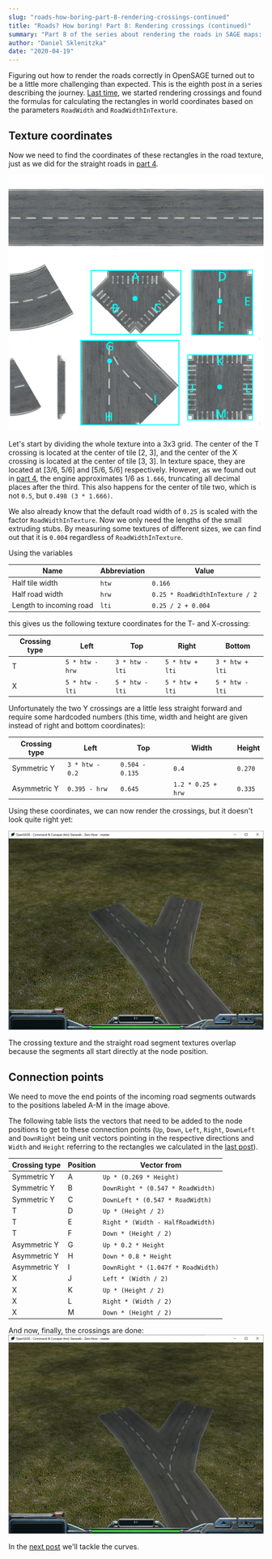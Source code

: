 ```yaml
---
slug: "roads-how-boring-part-8-rendering-crossings-continued"
title: "Roads? How boring! Part 8: Rendering crossings (continued)"
summary: "Part 8 of the series about rendering the roads in SAGE maps: Rendering crossings (continued)"
author: "Daniel Sklenitzka"
date: "2020-04-19"
---
```


Figuring out how to render the roads correctly in OpenSAGE turned out to be a little more challenging than expected. This is the eighth post in a series describing the journey. [Last time](/blog/roads-how-boring-part-7-rendering-crossings), we started rendering crossings and found the formulas for calculating the rectangles in world coordinates based on the parameters `RoadWidth` and `RoadWidthInTexture`.

## Texture coordinates

Now we need to find the coordinates of these rectangles in the road texture, just as we did for the straight roads in [part 4](/blog/roads-how-boring-part-4-rendering-straight-roads).

![Node positions in the crossing textures](./crossing_texture.png)

Let's start by dividing the whole texture into a 3x3 grid. The center of the T crossing is located at the center of tile [2, 3], and the center of the X crossing is located at the center of tile [3, 3]. In texture space, they are located at [3/6, 5/6] and [5/6, 5/6] respectively. However, as we found out in [part 4](/blog/roads-how-boring-part-4-rendering-straight-roads), the engine approximates 1/6 as `1.666`, truncating all decimal places after the third. This also happens for the center of tile two, which is not `0.5`, but `0.498 (3 * 1.666)`.

We also already know that the default road width of `0.25` is scaled with the factor `RoadWidthInTexture`. Now we only need the lengths of the small extruding stubs. By measuring some textures of different sizes, we can find out that it is `0.004` regardless of `RoadWidthInTexture`.

Using the variables

|Name|Abbreviation|Value|
|---|---|---|
|Half tile width|`htw`|`0.166`|
|Half road width|`hrw`|`0.25 * RoadWidthInTexture / 2`|
|Length to incoming road|`lti`|`0.25 / 2 + 0.004`|

this gives us the following texture coordinates for the T- and X-crossing:

|Crossing type|Left|Top|Right|Bottom|
|---|---|---|---|---|
|T|`5 * htw - hrw`|`3 * htw - lti`|`5 * htw + lti`|`3 * htw + lti`|
|X|`5 * htw - lti`|`5 * htw - lti`|`5 * htw + lti`|`5 * htw - lti`|

Unfortunately the two Y crossings are a little less straight forward and require some hardcoded numbers (this time, width and height are given instead of right and bottom coordinates):

|Crossing type|Left|Top|Width|Height|
|---|---|---|---|---|
|Symmetric Y|`3 * htw - 0.2`|`0.504 - 0.135`|`0.4`|`0.270`|
|Asymmetric Y|`0.395 - hrw`|`0.645`|`1.2 * 0.25 + hrw`|`0.335`|

Using these coordinates, we can now render the crossings, but it doesn't look quite right yet:

![Crossing and road segments overlap](./crossing_overlap.png)

The crossing texture and the straight road segment textures overlap because the segments all start directly at the node position.

## Connection points

We need to move the end points of the incoming road segments outwards to the positions labeled A-M in the image above.

The following table lists the vectors that need to be added to the node positions to get to these connection points (`Up`, `Down`, `Left`, `Right`, `DownLeft` and `DownRight` being unit vectors pointing in the respective directions and `Width` and `Height` referring to the rectangles we calculated in the [last post](/blog/roads-how-boring-part-7-rendering-crossings)).

|Crossing type|Position|Vector from|
|---|---|---|
|Symmetric Y|A|`Up * (0.269 * Height)`|
|Symmetric Y|B|`DownRight * (0.547 * RoadWidth)`|
|Symmetric Y|C|`DownLeft * (0.547 * RoadWidth)`|
|T|D|`Up * (Height / 2)`|
|T|E|`Right * (Width - HalfRoadWidth)`|
|T|F|`Down * (Height / 2)`|
|Asymmetric Y|G|`Up * 0.2 * Height`|
|Asymmetric Y|H|`Down * 0.8 * Height`|
|Asymmetric Y|I|`DownRight * (1.047f * RoadWidth)`|
|X|J|`Left * (Width / 2)`|
|X|K|`Up * (Height / 2)`|
|X|L|`Right * (Width / 2)`|
|X|M|`Down * (Height / 2)`|

And now, finally, the crossings are done:
![Crossing and road segments don't overlap anymore](./crossing_no_overlap.png)

In the [next post](/blog/roads-how-boring-part-9-rendering-curves) we'll tackle the curves.